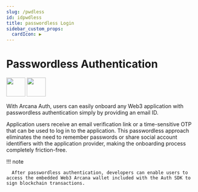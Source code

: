 ```yaml
---
slug: /pwdless
id: idpwdless
title: passwordless Login
sidebar_custom_props:
  cardIcon: ▶️
---
```


# Passwordless Authentication

<img src="/img/icons/i_an_pwdless_light.png#only-light" width="50"/>
<img src="/img/icons/i_an_pwdless_dark.png#only-dark" width="50"/>

With Arcana Auth, users can easily onboard any Web3 application with passwordless authentication simply by providing an email ID. 

Application users receive an email verification link or a time-sensitive OTP that can be used to log in to the application. This passwordless approach eliminates the need to remember passwords or share social account identifiers with the application provider, making the onboarding process completely friction-free. 

!!! note

      After passwordless authentication, developers can enable users to access the embedded Web3 Arcana wallet included with the Auth SDK to sign blockchain transactions.
